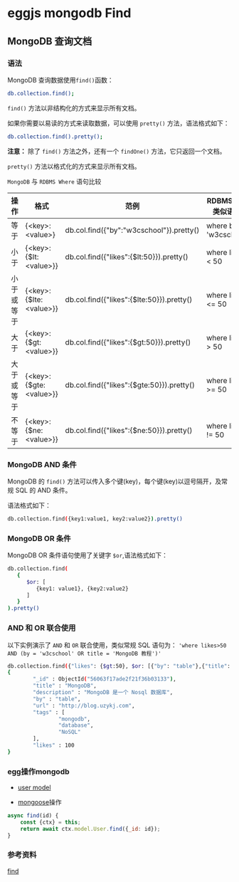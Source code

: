 # eggjs mongodb Find
## MongoDB 查询文档

### 语法
MongoDB 查询数据使用`find()`函数：
```bash
db.collection.find();
```

`find()` 方法以非结构化的方式来显示所有文档。

如果你需要以易读的方式来读取数据，可以使用 `pretty()` 方法，语法格式如下：
```bash
db.collection.find().pretty();
```
**注意：** 除了 `find()` 方法之外，还有一个 `findOne()` 方法，它只返回一个文档。

`pretty()` 方法以格式化的方式来显示所有文档。

`MongoDB` 与 `RDBMS Where` 语句比较

|操作|格式|范例|RDBMS中的类似语句|
|---|---|---|----------------|
|等于|{\<key>:\<value>}|db.col.find({"by":"w3cschool"}).pretty()|where by = 'w3cschool'|
|小于|{\<key>:{$lt:\<value>}}|db.col.find({"likes":{$lt:50}}).pretty()|where likes \< 50|
|小于或等于|{\<key>:{$lte:\<value>}}|db.col.find({"likes":{$lte:50}}).pretty()|where likes \<= 50|
|大于|{\<key>:{$gt:\<value>}}|db.col.find({"likes":{$gt:50}}).pretty()|where likes > 50|
|大于或等于|{\<key>:{$gte:\<value>}}|db.col.find({"likes":{$gte:50}}).pretty()|where likes >= 50|
|不等于|{\<key>:{$ne:\<value>}}|db.col.find({"likes":{$ne:50}}).pretty()|where likes != 50|

### MongoDB AND 条件
MongoDB 的 `find()` 方法可以传入多个键(key)，每个键(key)以逗号隔开，及常规 SQL 的 AND 条件。

语法格式如下：
```bash
db.collection.find({key1:value1, key2:value2}).pretty()
```

### MongoDB OR 条件
MongoDB OR 条件语句使用了关键字 `$or`,语法格式如下：
```bash
db.collection.find(
   {
      $or: [
	     {key1: value1}, {key2:value2}
      ]
   }
).pretty()
```

### AND 和 OR 联合使用
以下实例演示了 `AND` 和 `OR` 联合使用，类似常规 SQL 语句为： `'where likes>50 AND (by = 'w3cschool' OR title = 'MongoDB 教程')'`
```bash
db.collection.find({"likes": {$gt:50}, $or: [{"by": "table"},{"title": "MongoDB"}]}).pretty()
{
        "_id" : ObjectId("56063f17ade2f21f36b03133"),
        "title" : "MongoDB",
        "description" : "MongoDB 是一个 Nosql 数据库",
        "by" : "table",
        "url" : "http://blog.uzykj.com",
        "tags" : [
                "mongodb",
                "database",
                "NoSQL"
        ],
        "likes" : 100
}
```

### egg操作mongodb
+ [user model](../../app/model/user.js)

+ [mongoose](../../app/service/user.js)操作
```js
async find(id) {
    const {ctx} = this;
    return await ctx.model.User.find({_id: id});
}
```

### 参考资料
[find](https://www.w3cschool.cn/mongodb/mongodb-query.html)
